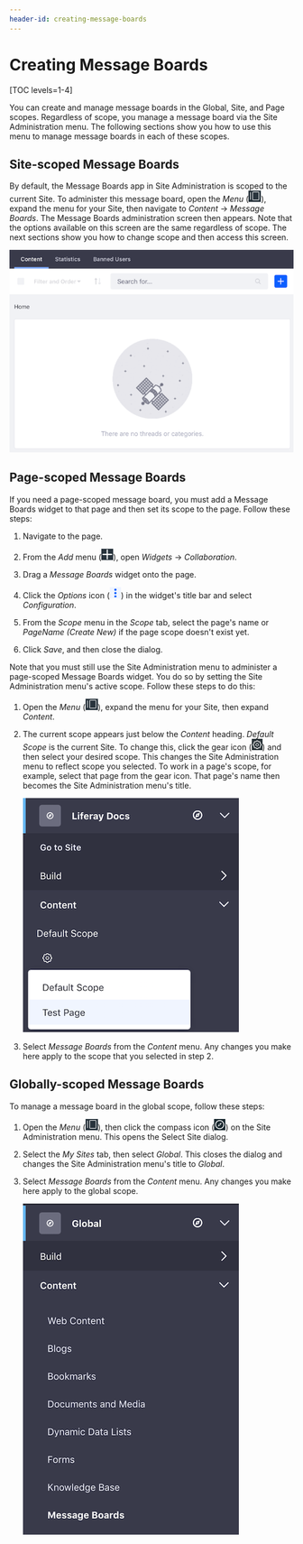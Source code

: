 ```yaml
---
header-id: creating-message-boards
---
```


# Creating Message Boards

[TOC levels=1-4]

You can create and manage message boards in the Global, Site, and Page scopes. 
Regardless of scope, you manage a message board via the Site Administration 
menu. The following sections show you how to use this menu to manage message 
boards in each of these scopes. 

## Site-scoped Message Boards

By default, the Message Boards app in Site Administration is scoped to the 
current Site. To administer this message board, open the *Menu* 
(![Menu](../../../../images/icon-menu.png)), expand the menu for your Site, then 
navigate to *Content* &rarr; *Message Boards*. The Message Boards administration 
screen then appears. Note that the options available on this screen are the same 
regardless of scope. The next sections show you how to change scope and then 
access this screen. 

![Figure 1: A Message Board instance starts empty, ready for you to configure for your purposes.](../../../../images/message-boards-administration.png)

## Page-scoped Message Boards

If you need a page-scoped message board, you must add a Message Boards widget to 
that page and then set its scope to the page. Follow these steps: 

1.  Navigate to the page. 

2.  From the *Add* menu 
    (![Add](../../../../images/icon-add-app.png)), open *Widgets* &rarr; 
    *Collaboration*. 

3.  Drag a *Message Boards* widget onto the page. 

4.  Click the *Options* icon 
    (![Options](../../../../images/icon-app-options.png)) in the widget's title 
    bar and select *Configuration*.

5.  From the *Scope* menu in the *Scope* tab, select the page's name or 
    *PageName (Create New)* if the page scope doesn't exist yet. 

6.  Click *Save*, and then close the dialog. 

Note that you must still use the Site Administration menu to administer a 
page-scoped Message Boards widget. You do so by setting the Site Administration 
menu's active scope. Follow these steps to do this: 

1.  Open the *Menu*
    (![Menu](../../../../images/icon-menu.png)), expand the menu for your Site, 
    then expand *Content*. 

2.  The current scope appears just below the *Content* heading. *Default Scope* 
    is the current Site. To change this, click the gear icon 
    (![Gear](../../../../images/icon-control-menu-gear.png)) and then select
    your desired scope. This changes the Site Administration menu to reflect
    scope you selected. To work in a page's scope, for example, select that
    page from the gear icon. That page's name then becomes the Site
    Administration menu's title. 

    ![Figure 2: Select the page's scope under the *Content* menu in Site Administration.](../../../../images/mb-site-admin-scope.png)

3.  Select *Message Boards* from the *Content* menu. Any changes you make here 
    apply to the scope that you selected in step 2. 

## Globally-scoped Message Boards

To manage a message board in the global scope, follow these steps:

1.  Open the *Menu* 
    (![Menu](../../../../images/icon-menu.png)), then click the compass icon 
    (![Compass](../../../../images/icon-compass.png)) on the Site Administration 
    menu. This opens the Select Site dialog. 

2.  Select the *My Sites* tab, then select *Global*. This closes the dialog and 
    changes the Site Administration menu's title to *Global*. 

3.  Select *Message Boards* from the *Content* menu. Any changes you make here 
    apply to the global scope. 

    ![Figure 3: After changing to the global scope, select *Message Boards* from the *Content* menu in Site Administration.](../../../../images/mb-global-scope.png)
